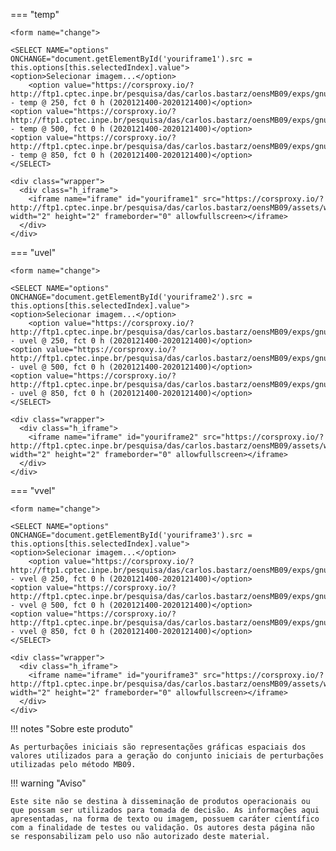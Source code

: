 

=== "temp"

    <form name="change">
    
    <SELECT NAME="options" ONCHANGE="document.getElementById('youriframe1').src = this.options[this.selectedIndex].value">
    <option>Selecionar imagem...</option>
        <option value="https://corsproxy.io/?http://ftp1.cptec.inpe.br/pesquisa/das/carlos.bastarz/oensMB09/exps/gnu_egeon_m128p_p64p/prod/perturbations/2020121400/perturbationstemp250_20201214002020121400.png">perturbations - temp @ 250, fct 0 h (2020121400-2020121400)</option>
    <option value="https://corsproxy.io/?http://ftp1.cptec.inpe.br/pesquisa/das/carlos.bastarz/oensMB09/exps/gnu_egeon_m128p_p64p/prod/perturbations/2020121400/perturbationstemp500_20201214002020121400.png">perturbations - temp @ 500, fct 0 h (2020121400-2020121400)</option>
    <option value="https://corsproxy.io/?http://ftp1.cptec.inpe.br/pesquisa/das/carlos.bastarz/oensMB09/exps/gnu_egeon_m128p_p64p/prod/perturbations/2020121400/perturbationstemp850_20201214002020121400.png">perturbations - temp @ 850, fct 0 h (2020121400-2020121400)</option>
    </SELECT>
    
    <div class="wrapper">
      <div class="h_iframe">
        <iframe name="iframe" id="youriframe1" src="https://corsproxy.io/?http://ftp1.cptec.inpe.br/pesquisa/das/carlos.bastarz/oensMB09/assets/white_bkg_big.png" width="2" height="2" frameborder="0" allowfullscreen></iframe>
      </div>
    </div>
    
=== "uvel"

    <form name="change">
    
    <SELECT NAME="options" ONCHANGE="document.getElementById('youriframe2').src = this.options[this.selectedIndex].value">
    <option>Selecionar imagem...</option>
        <option value="https://corsproxy.io/?http://ftp1.cptec.inpe.br/pesquisa/das/carlos.bastarz/oensMB09/exps/gnu_egeon_m128p_p64p/prod/perturbations/2020121400/perturbationsuvel250_20201214002020121400.png">perturbations - uvel @ 250, fct 0 h (2020121400-2020121400)</option>
    <option value="https://corsproxy.io/?http://ftp1.cptec.inpe.br/pesquisa/das/carlos.bastarz/oensMB09/exps/gnu_egeon_m128p_p64p/prod/perturbations/2020121400/perturbationsuvel500_20201214002020121400.png">perturbations - uvel @ 500, fct 0 h (2020121400-2020121400)</option>
    <option value="https://corsproxy.io/?http://ftp1.cptec.inpe.br/pesquisa/das/carlos.bastarz/oensMB09/exps/gnu_egeon_m128p_p64p/prod/perturbations/2020121400/perturbationsuvel850_20201214002020121400.png">perturbations - uvel @ 850, fct 0 h (2020121400-2020121400)</option>
    </SELECT>
    
    <div class="wrapper">
      <div class="h_iframe">
        <iframe name="iframe" id="youriframe2" src="https://corsproxy.io/?http://ftp1.cptec.inpe.br/pesquisa/das/carlos.bastarz/oensMB09/assets/white_bkg_big.png" width="2" height="2" frameborder="0" allowfullscreen></iframe>
      </div>
    </div>
    
=== "vvel"

    <form name="change">
    
    <SELECT NAME="options" ONCHANGE="document.getElementById('youriframe3').src = this.options[this.selectedIndex].value">
    <option>Selecionar imagem...</option>
        <option value="https://corsproxy.io/?http://ftp1.cptec.inpe.br/pesquisa/das/carlos.bastarz/oensMB09/exps/gnu_egeon_m128p_p64p/prod/perturbations/2020121400/perturbationsvvel250_20201214002020121400.png">perturbations - vvel @ 250, fct 0 h (2020121400-2020121400)</option>
    <option value="https://corsproxy.io/?http://ftp1.cptec.inpe.br/pesquisa/das/carlos.bastarz/oensMB09/exps/gnu_egeon_m128p_p64p/prod/perturbations/2020121400/perturbationsvvel500_20201214002020121400.png">perturbations - vvel @ 500, fct 0 h (2020121400-2020121400)</option>
    <option value="https://corsproxy.io/?http://ftp1.cptec.inpe.br/pesquisa/das/carlos.bastarz/oensMB09/exps/gnu_egeon_m128p_p64p/prod/perturbations/2020121400/perturbationsvvel850_20201214002020121400.png">perturbations - vvel @ 850, fct 0 h (2020121400-2020121400)</option>
    </SELECT>
    
    <div class="wrapper">
      <div class="h_iframe">
        <iframe name="iframe" id="youriframe3" src="https://corsproxy.io/?http://ftp1.cptec.inpe.br/pesquisa/das/carlos.bastarz/oensMB09/assets/white_bkg_big.png" width="2" height="2" frameborder="0" allowfullscreen></iframe>
      </div>
    </div>

!!! notes "Sobre este produto"

    As perturbações iniciais são representações gráficas espaciais dos valores utilizados para a geração do conjunto iniciais de perturbações utilizadas pelo método MB09.

!!! warning "Aviso"

    Este site não se destina à disseminação de produtos operacionais ou que possam ser utilizados para tomada de decisão. As informações aqui apresentadas, na forma de texto ou imagem, possuem caráter científico com a finalidade de testes ou validação. Os autores desta página não se responsabilizam pelo uso não autorizado deste material.

